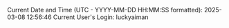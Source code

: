 Current Date and Time (UTC - YYYY-MM-DD HH:MM:SS formatted): 2025-03-08 12:56:46
Current User's Login: luckyaiman
